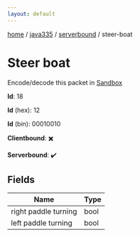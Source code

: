 ```yaml
---
layout: default
---
```


[home](/)  /  [java335](/protocol/java335)  /  [serverbound](/protocol/java335/serverbound)  /  steer-boat

# Steer boat

Encode/decode this packet in [Sandbox](../../../sandbox/java335#serverbound.steer_boat)

**Id**: 18

**Id** (hex): 12

**Id** (bin): 00010010

**Clientbound**: ✖️

**Serverbound**: ✔️

## Fields

Name | Type
---|---
right paddle turning | bool
left paddle turning | bool

